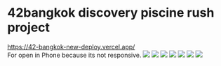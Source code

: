 # 42bangkok discovery piscine rush project

https://42-bangkok-new-deploy.vercel.app/ <br>
<a>For open in Phone because its not responsive.</a>
<img src="https://cdn.discordapp.com/attachments/993443274578743306/1054034827680157706/Screenshot_2022-12-18_205518.png">
<img src="https://cdn.discordapp.com/attachments/993443274578743306/1054034827193626744/Screenshot_2022-12-18_205535.png">
<img src="https://cdn.discordapp.com/attachments/993443274578743306/1054034826707083344/Screenshot_2022-12-18_205549.png">
<img src="https://cdn.discordapp.com/attachments/993443274578743306/1054034826384117860/Screenshot_2022-12-18_205605.png">
<img src="https://cdn.discordapp.com/attachments/993443274578743306/1054034826019221514/Screenshot_2022-12-18_205619.png">
<img src="https://cdn.discordapp.com/attachments/993443274578743306/1054034848496484382/Screenshot_2022-12-18_205732.png">
<img src="https://cdn.discordapp.com/attachments/993443274578743306/1054034849008197632/Screenshot_2022-12-18_205634.png">

